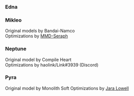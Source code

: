 ### Edna
### Mikleo
Original models by Bandai-Namco\
Optimizations by [MMD-Seraph](https://www.deviantart.com/mmd-seraph/art/MMD-Zestiria-Mikleo-DL-647236893)

### Neptune
Original model by Compile Heart\
Optimizations by haolink/Link#3939 (Discord)

### Pyra
Original model by Monolith Soft
Optimizations by [Jara Lowell](https://www.deviantart.com/jaralowell/art/Pyra-from-Xenoblade-Chronicles-2-in-MMD-739975671)
